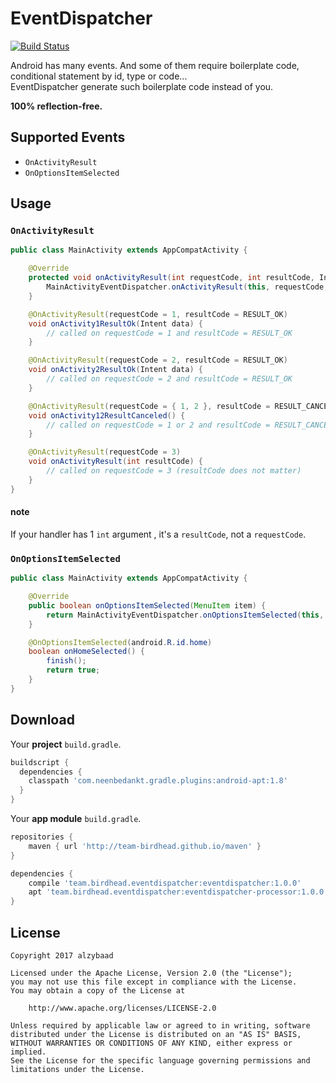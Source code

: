 # EventDispatcher

[![Build Status](https://travis-ci.org/alzybaad/EventDispatcher.svg?branch=master)](https://travis-ci.org/alzybaad/EventDispatcher)

Android has many events. And some of them require boilerplate code, conditional statement by id, type or code...  
EventDispatcher generate such boilerplate code instead of you.  

**100% reflection-free.**

## Supported Events

* `OnActivityResult`
* `OnOptionsItemSelected`

## Usage

### `OnActivityResult`

```java
public class MainActivity extends AppCompatActivity {

    @Override
    protected void onActivityResult(int requestCode, int resultCode, Intent data) {
        MainActivityEventDispatcher.onActivityResult(this, requestCode, resultCode, data);
    }

    @OnActivityResult(requestCode = 1, resultCode = RESULT_OK)
    void onActivity1ResultOk(Intent data) {
        // called on requestCode = 1 and resultCode = RESULT_OK
    }

    @OnActivityResult(requestCode = 2, resultCode = RESULT_OK)
    void onActivity2ResultOk(Intent data) {
        // called on requestCode = 2 and resultCode = RESULT_OK
    }

    @OnActivityResult(requestCode = { 1, 2 }, resultCode = RESULT_CANCELED)
    void onActivity12ResultCanceled() {
        // called on requestCode = 1 or 2 and resultCode = RESULT_CANCELED
    }

    @OnActivityResult(requestCode = 3)
    void onActivityResult(int resultCode) {
        // called on requestCode = 3 (resultCode does not matter)
    }
}
```

#### note

If your handler has 1 `int` argument , it's a `resultCode`, not a `requestCode`.  

### `OnOptionsItemSelected`

```java
public class MainActivity extends AppCompatActivity {

    @Override
    public boolean onOptionsItemSelected(MenuItem item) {
        return MainActivityEventDispatcher.onOptionsItemSelected(this, item) || super.onOptionsItemSelected(item);
    }

    @OnOptionsItemSelected(android.R.id.home)
    boolean onHomeSelected() {
        finish();
        return true;
    }
}
```

## Download

Your **project** `build.gradle`.
```groovy
buildscript {
  dependencies {
    classpath 'com.neenbedankt.gradle.plugins:android-apt:1.8'
  }
}
```

Your **app module** `build.gradle`.
```groovy
repositories {
    maven { url 'http://team-birdhead.github.io/maven' }
}

dependencies {
    compile 'team.birdhead.eventdispatcher:eventdispatcher:1.0.0'
    apt 'team.birdhead.eventdispatcher:eventdispatcher-processor:1.0.0'
}
```

## License

    Copyright 2017 alzybaad

    Licensed under the Apache License, Version 2.0 (the "License");
    you may not use this file except in compliance with the License.
    You may obtain a copy of the License at

        http://www.apache.org/licenses/LICENSE-2.0

    Unless required by applicable law or agreed to in writing, software
    distributed under the License is distributed on an "AS IS" BASIS,
    WITHOUT WARRANTIES OR CONDITIONS OF ANY KIND, either express or implied.
    See the License for the specific language governing permissions and
    limitations under the License.
